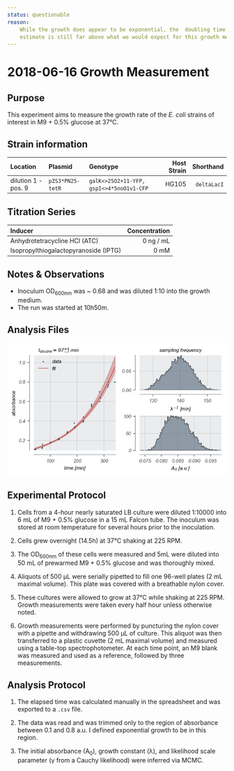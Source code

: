 ```yaml
---
status: questionable
reason: 
    While the growth does appear to be exponential, the  doubling time
    estimate is still far above what we would expect for this growth medium.
---
```


# 2018-06-16 Growth Measurement


## Purpose
This experiment aims to measure the growth rate of the *E. coli*
strains of interest in M9 + 0.5% glucose at 37°C.

## Strain information
| Location | Plasmid | Genotype | Host Strain | Shorthand |
| :------  | :------ | :------- | ----------: | --------: |
| dilution 1 - pos. 9 | `pZS3*PN25-tetR`| `galK<>25O2+11-YFP, gspI<>4*5noO1v1-CFP` |  HG105 |`deltaLacI` |


## Titration Series

| Inducer | Concentration |
| :-----  | ------------: |
| Anhydrotetracycline HCl (ATC) | 0 ng / mL |
| Isopropylthiogalactopyranoside (IPTG) | 0 mM |



## Notes & Observations
* Inoculum OD<sub>600nm</sub> was ~ 0.68 and was diluted 1:10 into the growth medium.
* The run was started at 10h50m.

## Analysis Files

![](output/20180616_r1_37C_glucose_O2_growth.png)

## Experimental Protocol

1. Cells from a 4-hour nearly saturated LB culture were diluted 1:10000 into 6 mL of M9 + 0.5% glucose in a 15 mL Falcon tube. The inoculum was stored at room temperature for several hours prior to the inoculation.

2. Cells grew overnight (14.5h) at 37°C shaking at 225 RPM.

3. The OD<sub>600nm</sub> of these cells were measured and 5mL were diluted into 50 mL of prewarmed M9 + 0.5% glucose and was thoroughly mixed.

4. Aliquots of 500 µL were serially pipetted to fill one 96-well plates (2 mL maximal volume). This plate was covered with a breathable nylon cover.

5. These cultures were allowed to grow at 37°C while shaking at 225 RPM. Growth measurements were taken every half hour unless otherwise noted.

6. Growth measurements were performed by puncturing the nylon cover with a pipette and withdrawing 500 µL of culture. This aliquot was then transferred to a plastic cuvette (2 mL maximal volume) and measured using a table-top spectrophotometer. At each time point, an M9 blank was measured and used as a reference, followed by three measurements.

## Analysis Protocol

1. The elapsed time was calculated manually in the spreadsheet and was exported
to a `.csv` file.

2. The data was read and was trimmed only to the region of absorbance between
0.1 and 0.8 a.u. I defined exponential growth to be in this region.

3. The initial absorbance (A<sub>0</sub>), growth constant (λ), and likelihood
scale parameter (γ from a Cauchy likelihood) were inferred via MCMC.
